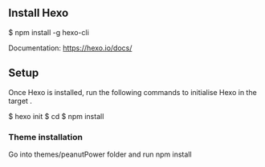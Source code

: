 ## Install Hexo
$ npm install -g hexo-cli

Documentation: https://hexo.io/docs/

## Setup
Once Hexo is installed, run the following commands to initialise Hexo in the target <folder>.

$ hexo init <folder>
$ cd <folder>
$ npm install

### Theme installation
Go into themes/peanutPower folder and run npm install
